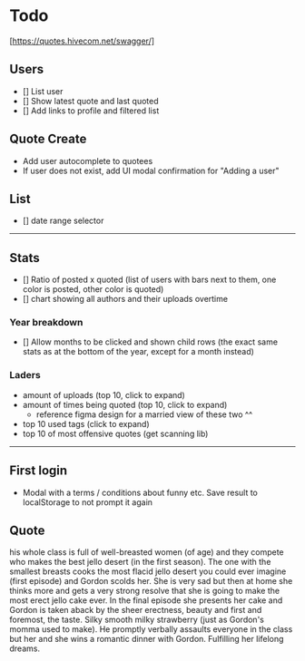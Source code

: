 # Todo

[https://quotes.hivecom.net/swagger/]

## Users

- [] List user
- [] Show latest quote and last quoted
- [] Add links to profile and filtered list

## Quote Create

- Add user autocomplete to quotees
- If user does not exist, add UI modal confirmation for "Adding a user"

## List

- [] date range selector

---

## Stats

<!-- https://www.chartjs.org/docs/latest/general/fonts.html -->

- [] Ratio of posted x quoted (list of users with bars next to them, one color is posted, other color is quoted)
- [] chart showing all authors and their uploads overtime

### Year breakdown

- [] Allow months to be clicked and shown child rows (the exact same stats as at the bottom of the year, except for a month instead)

### Laders

- amount of uploads (top 10, click to expand)
- amount of times being quoted (top 10, click to expand)
  - reference figma design for a married view of these two ^^
- top 10 used tags (click to expand)
- top 10 of most offensive quotes (get scanning lib)

---

## First login

- Modal with a terms / conditions about funny etc. Save result to localStorage to not prompt it again

## Quote

his whole class is full of well-breasted women (of age) and they compete who makes the best jello desert (in the first season). The one with the smallest breasts cooks the most flacid jello desert you could ever imagine (first episode) and Gordon scolds her. She is very sad but then at home she thinks more and gets a very strong resolve that she is going to make the most erect jello cake ever. In the final episode she presents her cake and Gordon is taken aback by the sheer erectness, beauty and first and foremost, the taste. Silky smooth milky strawberry (just as Gordon's momma used to make). He promptly verbally assaults everyone in the class but her and she wins a romantic dinner with Gordon. Fulfilling her lifelong dreams. 